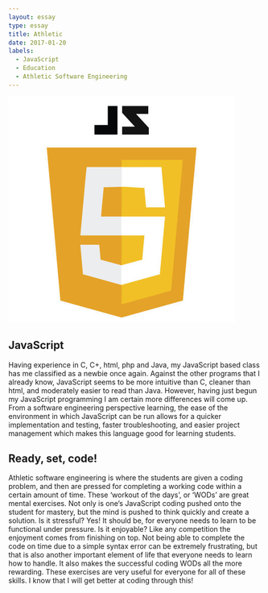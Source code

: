 ```yaml
---
layout: essay
type: essay
title: Athletic
date: 2017-01-20
labels:
  - JavaScript
  - Education
  - Athletic Software Engineering
---
```

<img class="ui medium right floated image" src="../images/js.jpg">

## JavaScript

Having experience in C, C+, html, php and Java, my JavaScript based class has me classified as a newbie once again. Against the other programs that I already know, JavaScript seems to be more intuitive than C, cleaner than html, and moderately easier to read than Java. However, having just begun my JavaScript programming I am certain more differences will come up. From a software engineering perspective learning, the ease of the environment in which JavaScript can be run allows for a quicker implementation and testing, faster troubleshooting, and easier project management which makes this language good for learning students.

## Ready, set, code!

Athletic software engineering is where the students are given a coding problem, and then are pressed for completing a working code within a certain amount of time. These ‘workout of the days’, or ‘WODs’ are great mental exercises. Not only is one’s JavaScript coding pushed onto the student for mastery, but the mind is pushed to think quickly and create a solution. Is it stressful? Yes! It should be, for everyone needs to learn to be functional under pressure. Is it enjoyable? Like any competition the enjoyment comes from finishing on top. Not being able to complete the code on time due to a simple syntax error can be extremely frustrating, but that is also another important element of life that everyone needs to learn how to handle. It also makes the successful coding WODs all the more rewarding. These exercises are very useful for everyone for all of these skills. I know that I will get better at coding through this!

